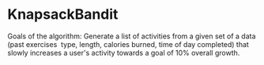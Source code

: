 # KnapsackBandit
Goals of the algorithm: 
Generate a list of activities from a given set of a data (past
exercises ­ type, length, calories burned, time of day completed)
that slowly increases a user's activity towards a goal of 10% overall
growth.
